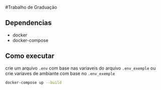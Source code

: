 #Trabalho de Graduação

## Dependencias

- docker
- docker-compose

## Como executar

crie um arquivo `.env` com base nas variaveis do arquivo `.env_exemple` ou crie variaves de ambiante com base no `.env_exemple`

```sh
docker-compose up --build
```
